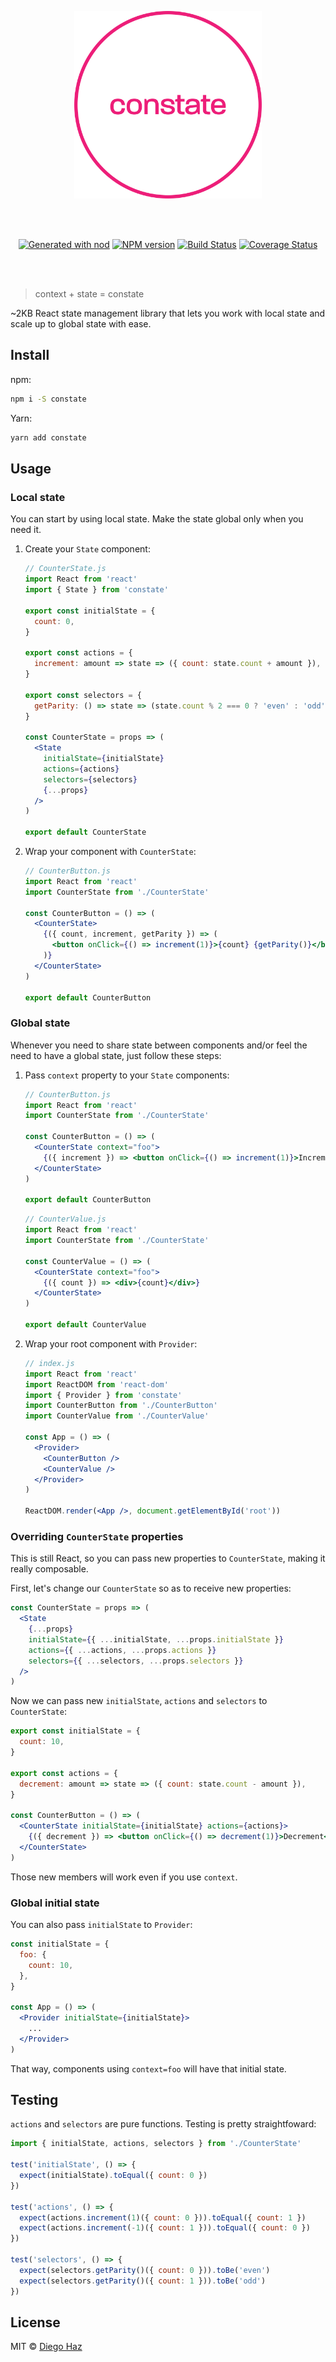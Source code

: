 <p align="center">
  <img src="logo/logo.svg" alt="constate logo" width="300" />
</p>
<br /><br />

<p align="center">
  <a href="https://github.com/diegohaz/nod"><img alt="Generated with nod" src="https://img.shields.io/badge/generator-nod-2196F3.svg?style=flat-square" /></a>
  <a href="https://npmjs.org/package/constate"><img alt="NPM version" src="https://img.shields.io/npm/v/constate.svg?style=flat-square" /></a>
  <a href="https://travis-ci.org/diegohaz/constate"><img alt="Build Status" src="https://img.shields.io/travis/diegohaz/constate/master.svg?style=flat-square" /></a>
  <a href="https://codecov.io/gh/diegohaz/constate/branch/master"><img alt="Coverage Status" src="https://img.shields.io/codecov/c/github/diegohaz/constate/master.svg?style=flat-square" /></a>
</p>
<br /><br />

> context + state = constate

~2KB React state management library that lets you work with local state and scale up to global state with ease. 

## Install

npm:
```sh
npm i -S constate
```

Yarn:
```sh
yarn add constate
```

## Usage

### Local state

You can start by using local state. Make the state global only when you need it.

1. Create your `State` component:
    ```jsx
    // CounterState.js
    import React from 'react'
    import { State } from 'constate'

    export const initialState = {
      count: 0,
    }

    export const actions = {
      increment: amount => state => ({ count: state.count + amount }),
    }

    export const selectors = {
      getParity: () => state => (state.count % 2 === 0 ? 'even' : 'odd'),
    }

    const CounterState = props => (
      <State 
        initialState={initialState}
        actions={actions}
        selectors={selectors}
        {...props} 
      />
    )

    export default CounterState
    ```

2. Wrap your component with `CounterState`:
    ```jsx
    // CounterButton.js
    import React from 'react'
    import CounterState from './CounterState'

    const CounterButton = () => (
      <CounterState>
        {({ count, increment, getParity }) => (
          <button onClick={() => increment(1)}>{count} {getParity()}</button>
        )} 
      </CounterState>
    )

    export default CounterButton
    ```

### Global state

Whenever you need to share state between components and/or feel the need to have a global state, just follow these steps:

1. Pass `context` property to your `State` components:
    ```jsx
    // CounterButton.js
    import React from 'react'
    import CounterState from './CounterState'

    const CounterButton = () => (
      <CounterState context="foo">
        {({ increment }) => <button onClick={() => increment(1)}>Increment</button>}
      </CounterState>
    )

    export default CounterButton
    ```
    ```jsx
    // CounterValue.js
    import React from 'react'
    import CounterState from './CounterState'

    const CounterValue = () => (
      <CounterState context="foo">
        {({ count }) => <div>{count}</div>} 
      </CounterState>
    )

    export default CounterValue
    ```

2. Wrap your root component with `Provider`:
    ```jsx
    // index.js
    import React from 'react'
    import ReactDOM from 'react-dom'
    import { Provider } from 'constate'
    import CounterButton from './CounterButton'
    import CounterValue from './CounterValue'

    const App = () => (
      <Provider>
        <CounterButton />
        <CounterValue />
      </Provider>
    )

    ReactDOM.render(<App />, document.getElementById('root'))
    ```

### Overriding `CounterState` properties

This is still React, so you can pass new properties to `CounterState`, making it really composable.

First, let's change our `CounterState` so as to receive new properties:

```jsx
const CounterState = props => (
  <State
    {...props}
    initialState={{ ...initialState, ...props.initialState }}
    actions={{ ...actions, ...props.actions }}
    selectors={{ ...selectors, ...props.selectors }}
  />
)
```

Now we can pass new `initialState`, `actions` and `selectors` to `CounterState`:

```jsx
export const initialState = {
  count: 10,
}

export const actions = {
  decrement: amount => state => ({ count: state.count - amount }),
}

const CounterButton = () => (
  <CounterState initialState={initialState} actions={actions}>
    {({ decrement }) => <button onClick={() => decrement(1)}>Decrement</button>}
  </CounterState>
)
```

Those new members will work even if you use `context`.

### Global initial state

You can also pass `initialState` to `Provider`:

```jsx
const initialState = {
  foo: {
    count: 10,
  },
}

const App = () => (
  <Provider initialState={initialState}>
    ...
  </Provider>
)
```

That way, components using `context=foo` will have that initial state.

## Testing

`actions` and `selectors` are pure functions. Testing is pretty straightfoward:

```js
import { initialState, actions, selectors } from './CounterState'

test('initialState', () => {
  expect(initialState).toEqual({ count: 0 })
})

test('actions', () => {
  expect(actions.increment(1)({ count: 0 })).toEqual({ count: 1 })
  expect(actions.increment(-1)({ count: 1 })).toEqual({ count: 0 })
})

test('selectors', () => {
  expect(selectors.getParity()({ count: 0 })).toBe('even')
  expect(selectors.getParity()({ count: 1 })).toBe('odd')
}) 
```

## License

MIT © [Diego Haz](https://github.com/diegohaz)
